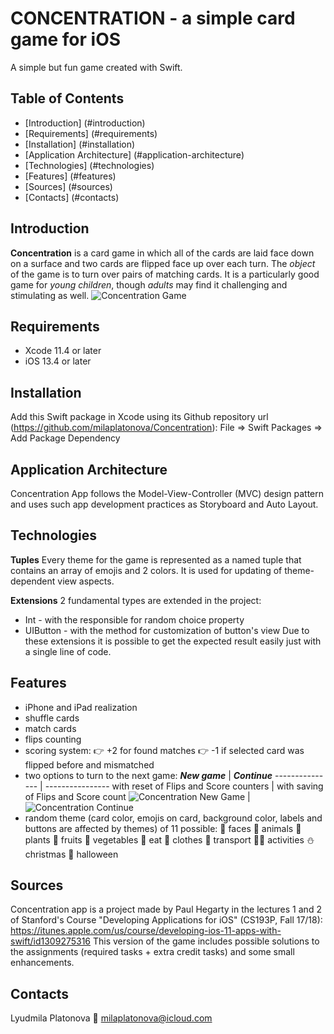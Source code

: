 # CONCENTRATION - a simple card game for iOS
A simple but fun game created with Swift.

## Table of Contents
* [Introduction] (#introduction)
* [Requirements] (#requirements)
* [Installation] (#installation)
* [Application Architecture] (#application-architecture)
* [Technologies] (#technologies)
* [Features] (#features)
* [Sources] (#sources)
* [Contacts] (#contacts)

## Introduction
**Concentration** is a card game in which all of the cards are laid face down on a surface and two cards are flipped face up over each turn. 
The *object* of the game is to turn over pairs of matching cards. 
It is a particularly good game for *young children*, though *adults* may find it challenging and stimulating as well.
![Concentration Game](Demo/Concentration.gif)

## Requirements
* Xcode 11.4 or later
* iOS 13.4 or later

## Installation
Add this Swift package in Xcode using its Github repository url (https://github.com/milaplatonova/Concentration):
File => Swift Packages => Add Package Dependency

## Application Architecture
Concentration App follows the Model-View-Controller (MVC) design pattern and uses such app development practices as Storyboard and Auto Layout.

## Technologies
**Tuples**
Every theme for the game is represented as a named tuple that contains an array of emojis and 2 colors.
It is used for updating of theme-dependent view aspects.

**Extensions**
2 fundamental types are extended in the project: 
 * Int - with the responsible for random choice property
 * UIButton - with the method for customization of button's view
Due to these extensions it is possible to get the expected result easily just with a single line of code.

## Features
* iPhone and iPad realization
* shuffle cards
* match cards
* flips counting
* scoring system:
 :point_right: +2 for found matches
 :point_right: -1 if selected card was flipped before and mismatched
* two options to turn to the next game:
 __*New game*__ | __*Continue*__
--------------- | ----------------
 with reset of Flips and Score counters | with saving of Flips and Score count
![Concentration New Game](Demo/ConcentrationNewGame.gif) | ![Concentration Continue](Demo/ConcentrationContinue.gif)
* random theme (card color, emojis on card, background color, labels and buttons are affected by themes) of 11 possible:
 :star_struck: faces
 :ram: animals
 :hibiscus: plants
 :cherries: fruits
  :broccoli: vegetables
 :hamburger: eat
 :dress: clothes
 :taxi: transport
 :surfing_man: activities
 :snowman: christmas
 :jack_o_lantern: halloween

## Sources
Concentration app is a project made by Paul Hegarty in the lectures 1 and 2 of Stanford's Course "Developing Applications for iOS" (CS193P, Fall 17/18): https://itunes.apple.com/us/course/developing-ios-11-apps-with-swift/id1309275316
This version of the game includes possible solutions to the assignments (required tasks + extra credit tasks) and some small enhancements.

## Contacts
Lyudmila Platonova
:email: milaplatonova@icloud.com
